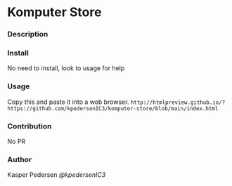 # Komputer Store
### Description

### Install
No need to install, look to usage for help
### Usage
Copy this and paste it into a web browser.
```http://htmlpreview.github.io/?https://github.com/kpedersenIC3/komputer-store/blob/main/index.html```
### Contribution
No PR
### Author
Kasper Pedersen *@kpedersenIC3*


